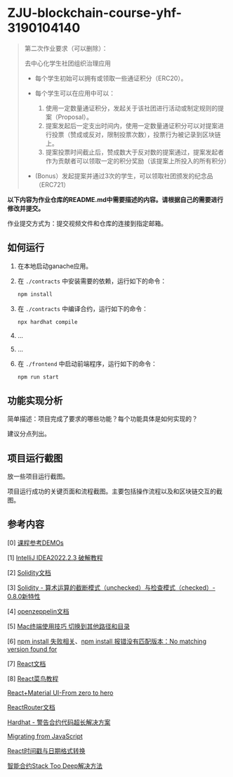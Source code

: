 # ZJU-blockchain-course-yhf-3190104140

> 第二次作业要求（可以删除）：
> 
> 去中心化学生社团组织治理应用 
> 
> - 每个学生初始可以拥有或领取一些通证积分（ERC20）。 
> - 每个学生可以在应用中可以： 
>    1. 使用一定数量通证积分，发起关于该社团进行活动或制定规则的提案（Proposal）。 
>    2. 提案发起后一定支出时间内，使用一定数量通证积分可以对提案进行投票（赞成或反对，限制投票次数），投票行为被记录到区块链上。 
>    3. 提案投票时间截止后，赞成数大于反对数的提案通过，提案发起者作为贡献者可以领取一定的积分奖励（该提案上所投入的所有积分）
> 
> - (Bonus）发起提案并通过3次的学生，可以领取社团颁发的纪念品（ERC721）

**以下内容为作业仓库的README.md中需要描述的内容。请根据自己的需要进行修改并提交。**

作业提交方式为：提交视频文件和仓库的连接到指定邮箱。

## 如何运行

1. 在本地启动ganache应用。

2. 在 `./contracts` 中安装需要的依赖，运行如下的命令：
    ```bash
    npm install
    ```
3. 在 `./contracts` 中编译合约，运行如下的命令：
    ```bash
    npx hardhat compile
    ```
4. ...
5. ...
6. 在 `./frontend` 中启动前端程序，运行如下的命令：
    ```bash
    npm run start
    ```

## 功能实现分析

简单描述：项目完成了要求的哪些功能？每个功能具体是如何实现的？

建议分点列出。

## 项目运行截图

放一些项目运行截图。

项目运行成功的关键页面和流程截图。主要包括操作流程以及和区块链交互的截图。

## 参考内容

[0] [课程参考DEMOs](https://github.com/LBruyne/blockchain-course-demos)

[1] [IntelliJ IDEA2022.2.3 破解教程 ](http://blog.idejihuo.com/jetbrains/intellij-idea-2022-2-3-tutorial-permanently-activate-tutorial.html)

[2] [Solidity文档](https://docs.soliditylang.org/en/v0.8.17/)

[3] [Solidity - 算术运算的截断模式（unchecked）与检查模式（checked）- 0.8.0新特性](https://blog.csdn.net/ling1998/article/details/125550140)

[4] [openzeppelin文档](https://docs.openzeppelin.com/contracts/3.x/)

[5] [Mac终端使用技巧 切换到其他路径和目录](https://blog.csdn.net/robinson_911/article/details/53054104)

[6] [npm install 失败相关](https://blog.csdn.net/yqx_123/article/details/118787849)、[npm install 报错没有匹配版本：No matching version found for](https://blog.csdn.net/qq_27127385/article/details/104922311)

[7] [React文档](https://create-react-app.dev/docs/getting-started/)

[8] [React菜鸟教程](https://www.runoob.com/react/react-tutorial.html)

[React+Material UI-From zero to hero](https://www.youtube.com/playlist?list=PLDxCaNaYIuUlG5ZqoQzFE27CUOoQvOqnQ)

[ReactRouter文档](https://reactrouter.com/en/main/start/tutorial)

[Hardhat - 警告合约代码超长解决方案](https://blog.csdn.net/ling1998/article/details/125158721)

[Migrating from JavaScript](https://www.typescriptlang.org/docs/handbook/migrating-from-javascript.html)

[React时间戳与日期格式转换](https://blog.csdn.net/weixin_39566210/article/details/118417477)

[智能合约Stack Too Deep解决方法](https://www.jianshu.com/p/b3f7fdfce5f9)